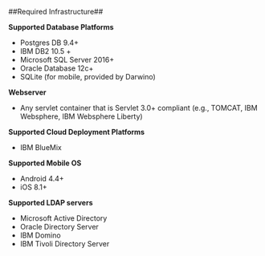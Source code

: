 ##Required Infrastructure##

**Supported Database Platforms**

* Postgres DB 9.4+
* IBM DB2 10.5 +
* Microsoft SQL Server 2016+
* Oracle Database 12c+
* SQLite (for mobile, provided by Darwino)

**Webserver**

* Any servlet container that is Servlet 3.0+ compliant (e.g., TOMCAT, IBM Websphere, IBM Websphere Liberty)

**Supported Cloud Deployment Platforms**

* IBM BlueMix

**Supported Mobile OS**

* Android 4.4+
* iOS 8.1+

**Supported LDAP servers**
* Microsoft Active Directory
* Oracle Directory Server
* IBM Domino
* IBM Tivoli Directory Server